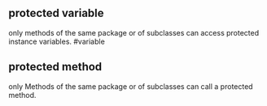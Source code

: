 
## protected variable
only methods of the same package or of subclasses can access protected instance variables. #variable 

## protected method
only Methods of the same package or of subclasses can call a protected method.

